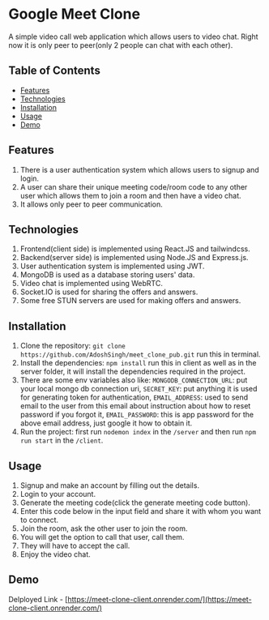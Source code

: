 # Google Meet Clone

A simple video call web application which allows users to video chat. Right now it is only peer to peer(only 2 people can chat with each other).

## Table of Contents

- [Features](#features)
- [Technologies](#technologies)
- [Installation](#installation)
- [Usage](#usage)
- [Demo](#demo)

## Features

1. There is a user authentication system which allows users to signup and login.
2. A user can share their unique meeting code/room code to any other user which allows them to join a room and then have a video chat.
3. It allows only peer to peer communication.

## Technologies

1. Frontend(client side) is implemented using React.JS and tailwindcss.
2. Backend(server side) is implemented using Node.JS and Express.js.
3. User authentication system is implemented using JWT.
4. MongoDB is used as a database storing users' data.
5. Video chat is implemented using WebRTC.
6. Socket.IO is used for sharing the offers and answers.
7. Some free STUN servers are used for making offers and answers.

## Installation

1. Clone the repository: `git clone https://github.com/AdoshSingh/meet_clone_pub.git` run this in terminal.
2. Install the dependencies: `npm install` run this in client as well as in the server folder, it will install the dependencies required in the project.
3. There are some env variables also like:
   `MONGODB_CONNECTION_URL`: put your local mongo db connection uri,
   `SECRET_KEY`: put anything it is used for generating token for authentication,
   `EMAIL_ADDRESS`: used to send email to the user from this email about instruction about how to reset password if you forgot it,
   `EMAIL_PASSWORD`: this is app password for the above email address, just google it how to obtain it.
4. Run the project: first run `nodemon index` in the `/server` and then run `npm run start` in the `/client`.

## Usage

1. Signup and make an account by filling out the details.
2. Login to your account.
3. Generate the meeting code(click the generate meeting code button).
4. Enter this code below in the input field and share it with whom you want to connect.
5. Join the room, ask the other user to join the room.
6. You will get the option to call that user, call them.
7. They will have to accept the call.
8. Enjoy the video chat.

## Demo

Delployed Link - [https://meet-clone-client.onrender.com/](https://meet-clone-client.onrender.com/)
